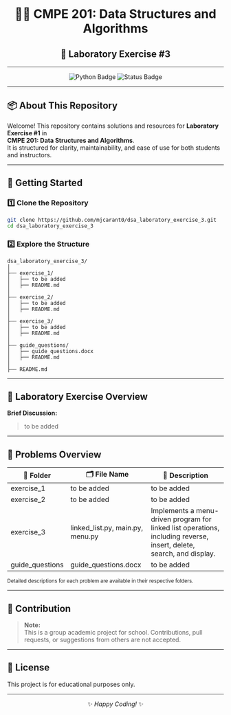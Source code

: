 <div align="center">

# 🧑‍💻 CMPE 201: Data Structures and Algorithms  
## 🌟 Laboratory Exercise #3

---

</div>

<p align="center">
  <img src="https://img.shields.io/badge/Python-3.x-blue?logo=python" alt="Python Badge">
  <img src="https://img.shields.io/badge/Status-In%20Progress-yellow" alt="Status Badge">
</p>

---

## 📦 About This Repository

Welcome! This repository contains solutions and resources for **Laboratory Exercise #1** in  
<b>CMPE 201: Data Structures and Algorithms</b>.  
It is structured for clarity, maintainability, and ease of use for both students and instructors.

---

## 🚀 Getting Started

### 1️⃣ Clone the Repository

```bash
git clone https://github.com/mjcarant0/dsa_laboratory_exercise_3.git
cd dsa_laboratory_exercise_3
```

### 2️⃣ Explore the Structure

```
dsa_laboratory_exercise_3/
│
├── exercise_1/
│   ├── to be added
│   ├── README.md
│
├── exercise_2/
│   ├── to be added
│   ├── README.md
│
├── exercise_3/
│   ├── to be added
│   ├── README.md
│
├── guide_questions/
│   ├── guide_questions.docx
│   ├── README.md
│
├── README.md
```

---

## 📝 Laboratory Exercise Overview

**Brief Discussion:**  
> to be added

---

## 🧩 Problems Overview

<table>
  <thead>
    <tr>
      <th>📁 Folder</th>
      <th>🗂️ File Name</th>
      <th>📝 Description</th>
    </tr>
  </thead>
  <tbody>
    <tr>
      <td>exercise_1</td>
      <td>to be added</td>
      <td>to be added</td>
    </tr>
    <tr>
      <td>exercise_2</td>
      <td>to be added</td>
      <td>to be added</td>
    </tr>
    <tr>
      <td>exercise_3</td>
      <td>linked_list.py, main.py, menu.py</td>
      <td>Implements a menu-driven program for linked list operations, including reverse, insert, delete, search, and display.</td>
    </tr>
    <tr>
      <td>guide_questions</td>
      <td>guide_questions.docx</td>
      <td>to be added</td>
    </tr>
  </tbody>
</table>

<sub>Detailed descriptions for each problem are available in their respective folders.</sub>

---

## 🚫 Contribution

> **Note:**  
> This is a group academic project for school. Contributions, pull requests, or suggestions from others are not accepted.

---

## 📄 License

This project is for educational purposes only.

---

<div align="center">

✨ _Happy Coding!_ ✨

</div>